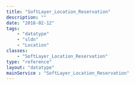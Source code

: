 ```yaml
---
title: "SoftLayer_Location_Reservation"
description: ""
date: "2018-02-12"
tags:
    - "datatype"
    - "sldn"
    - "Location"
classes:
    - "SoftLayer_Location_Reservation"
type: "reference"
layout: "datatype"
mainService : "SoftLayer_Location_Reservation"
---
```

